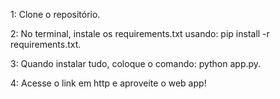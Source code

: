 1: Clone o repositório.

2: No terminal, instale os requirements.txt usando: pip install -r requirements.txt.

3: Quando instalar tudo, coloque o comando: python app.py.

4: Acesse o link em http e aproveite o web app!
